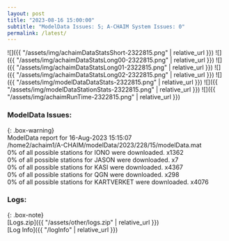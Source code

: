 ```yaml
---
layout: post
title: "2023-08-16 15:00:00"
subtitle: "ModelData Issues: 5; A-CHAIM System Issues: 0"
permalink: /latest/
---
```


![]({{ "/assets/img/achaimDataStatsShort-2322815.png" | relative_url }})
![]({{ "/assets/img/achaimDataStatsLong00-2322815.png" | relative_url }})
![]({{ "/assets/img/achaimDataStatsLong01-2322815.png" | relative_url }})
![]({{ "/assets/img/achaimDataStatsLong02-2322815.png" | relative_url }})
![]({{ "/assets/img/modelDataDataStats-2322815.png" | relative_url }})
![]({{ "/assets/img/modelDataStationStats-2322815.png" | relative_url }})
![]({{ "/assets/img/achaimRunTime-2322815.png" | relative_url }})


### ModelData Issues:  
  
{: .box-warning}  
 ModelData report for 16-Aug-2023 15:15:07   
 /home2/achaim1/A-CHAIM/modelData/2023/228/15/modelData.mat   
 0% of all possible stations for IONO were downloaded. x1362   
 0% of all possible stations for JASON were downloaded. x7   
 0% of all possible stations for KASI were downloaded. x4367   
 0% of all possible stations for QGN were downloaded. x298   
 0% of all possible stations for KARTVERKET were downloaded. x4076   
  


### Logs:  
  
{: .box-note}  
[Logs.zip]({{ "/assets/other/logs.zip" | relative_url }})  
[Log Info]({{ "/logInfo" | relative_url }})  
